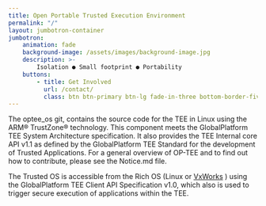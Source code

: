 ```yaml
---
title: Open Portable Trusted Execution Environment
permalink: "/"
layout: jumbotron-container
jumbotron:
    animation: fade
    background-image: /assets/images/background-image.jpg
    description: >-
        Isolation ● Small footprint ● Portability
    buttons:
        - title: Get Involved
          url: /contact/
          class: btn btn-primary btn-lg fade-in-three bottom-border-five
---
```

<div class="text-center fly" id="homepage-text" markdown="1">
The optee_os git, contains the source code for the TEE in Linux using the ARM® TrustZone® technology.
This component meets the GlobalPlatform TEE System Architecture specification. It also provides the 
TEE Internal core API v1.1 as defined by the GlobalPlatform TEE Standard for the development of Trusted
Applications. For a general overview of OP-TEE and to find out how to contribute, please see the Notice.md file.

The Trusted OS is accessible from the Rich OS (Linux or [VxWorks](https://www.windriver.com/products/vxworks/) ) 
using the GlobalPlatform TEE Client API Specification v1.0, which also is used to trigger secure execution of 
applications within the TEE.
</div>